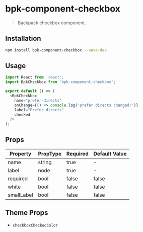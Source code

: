 # bpk-component-checkbox

> Backpack checkbox component.

## Installation

```sh
npm install bpk-component-checkbox --save-dev
```

## Usage

```js
import React from 'react';
import BpkCheckbox from 'bpk-component-checkbox';

export default () => (
  <BpkCheckbox
    name="prefer-directs"
    onChange={() => console.log('prefer directs changed!')}
    label="Prefer directs"
    checked
  />
);
```

## Props

| Property   | PropType | Required | Default Value |
| ---------- | -------- | -------- | ------------- |
| name       | string   | true     | -             |
| label      | node     | true     | -             |
| required   | bool     | false    | false         |
| white      | bool     | false    | false         |
| smallLabel | bool     | false    | false         |

## Theme Props

+ `checkboxCheckedColor`

